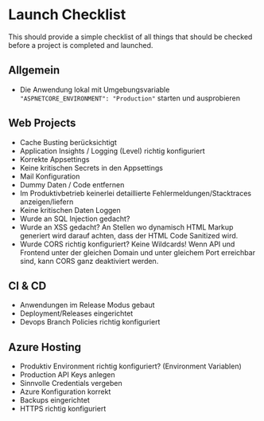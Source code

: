 # Launch Checklist
This should provide a simple checklist of all things that should be checked before a project is completed and launched.

## Allgemein
- Die Anwendung lokal mit Umgebungsvariable `"ASPNETCORE_ENVIRONMENT": "Production"` starten und ausprobieren

## Web Projects
- Cache Busting berücksichtigt
- Application Insights / Logging (Level) richtig konfiguriert
- Korrekte Appsettings
- Keine kritischen Secrets in den Appsettings
- Mail Konfiguration
- Dummy Daten / Code entfernen
- Im Produktivbetrieb keinerlei detaillierte Fehlermeldungen/Stacktraces anzeigen/liefern
- Keine kritischen Daten Loggen
- Wurde an SQL Injection gedacht?
- Wurde an XSS gedacht? An Stellen wo dynamisch HTML Markup generiert wird darauf achten, dass der HTML Code Sanitized wird.
- Wurde CORS richtig konfiguriert? Keine Wildcards! Wenn API und Frontend unter der gleichen Domain und unter gleichem Port erreichbar sind, kann CORS ganz deaktiviert werden.

## CI & CD
- Anwendungen im Release Modus gebaut
- Deployment/Releases eingerichtet
- Devops Branch Policies richtig konfiguriert

## Azure Hosting
- Produktiv Environment richtig konfiguriert? (Environment Variablen)
- Production API Keys anlegen
- Sinnvolle Credentials vergeben
- Azure Konfiguration korrekt
- Backups eingerichtet
- HTTPS richtig konfiguriert

